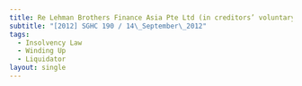 ```yaml
---
title: Re Lehman Brothers Finance Asia Pte Ltd (in creditors’ voluntary liquidation)
subtitle: "[2012] SGHC 190 / 14\_September\_2012"
tags:
  - Insolvency Law
  - Winding Up
  - Liquidator
layout: single
---
```


